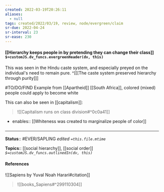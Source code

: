 ```yaml
---
created: 2022-03-19T20:26:11 
aliases:
  - null
tags: created/2022/03/19, review, node/evergreen/claim
sr-due: 2022-04-24
sr-interval: 23
sr-ease: 230
---
```


#### [[Hierarchy keeps people in by pretending they can change their class]] `$=customJS.dv_funcs.evergreenHeader(dv, this)`

This was seen in the Hindu caste system, and especially preyed on the individual's need to remain pure.
^[[[The caste system preserved hierarchy through purity]]]

#TO/DO/FIND Example from [[Apartheid]] [[South Africa]], colored (mixed) people could apply to become white

This can also be seen in [[capitalism]]:
> ![[Capitalism runs on class division#^0c0a41]]

- enables:: [[Whiteness was created to marginalize people of color]]

### <hr class="footnote"/>

**Status**:: #EVER/SAPLING 
*edited `=this.file.mtime`*

**Topics**:: [[social hierarchy]], [[social order]]
*`$=customJS.dv_funcs.outlinedIn(dv, this)`*

#### References

![[Sapiens by Yuval Noah Harari#citation]]

> ![[books_Sapiens#^299110304]]
